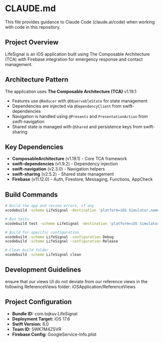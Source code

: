 # CLAUDE.md

This file provides guidance to Claude Code (claude.ai/code) when working with code in this repository.

## Project Overview

LifeSignal is an iOS application built using The Composable Architecture (TCA) with Firebase integration for emergency response and contact management.

## Architecture Pattern

The application uses **The Composable Architecture (TCA)** v1.19.1:
- Features use `@Reducer` with `@ObservableState` for state management
- Dependencies are injected via `@DependencyClient` from swift-dependencies
- Navigation is handled using `@Presents` and `PresentationAction` from swift-navigation
- Shared state is managed with `@Shared` and persistence keys from swift-sharing

## Key Dependencies

- **ComposableArchitecture** (v1.19.1) - Core TCA framework
- **swift-dependencies** (v1.9.2) - Dependency injection
- **swift-navigation** (v2.3.0) - Navigation helpers
- **swift-sharing** (v2.5.2) - Shared state management
- **Firebase** (v11.12.0) - Auth, Firestore, Messaging, Functions, AppCheck

## Build Commands

```bash
# Build the app and review errors, if any
xcodebuild -scheme LifeSignal -destination 'platform=iOS Simulator,name=iPhone 15' build 2>&1 | tail -100

# Run tests
xcodebuild test -scheme LifeSignal -destination 'platform=iOS Simulator,name=iPhone 15'

# Build for specific configuration
xcodebuild -scheme LifeSignal -configuration Debug
xcodebuild -scheme LifeSignal -configuration Release

# Clean build folder
xcodebuild -scheme LifeSignal clean
```

## Development Guidelines

ensure that our views UI do not deviate from our reference views in the following ReferenceViews folder: iOSApplication/ReferenceViews

## Project Configuration

- **Bundle ID:** com.tojkuv.LifeSignal
- **Deployment Target:** iOS 17.6
- **Swift Version:** 6.0
- **Team ID:** 5WK7M4ZSVR
- **Firebase Config:** GoogleService-Info.plist